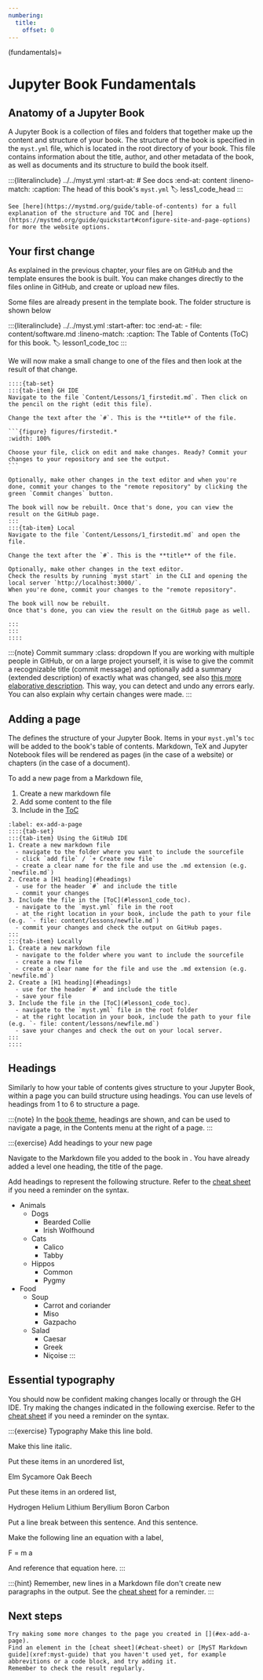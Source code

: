 ```yaml
---
numbering:
  title:
    offset: 0
---
```

(fundamentals)=
# Jupyter Book Fundamentals

## Anatomy of a Jupyter Book

A Jupyter Book is a collection of files and folders that together make up the content and structure of your book.
The structure of the book is specified in the `myst.yml` file, which is located in the root directory of your book.
This file contains information about the title, author, and other metadata of the book, as well as documents and its structure to build the book itself.

:::{literalinclude} ../../myst.yml
:start-at: # See docs
:end-at: content
:lineno-match:
:caption: The head of this book's `myst.yml`
:label: less1_code_head
:::


```{tip} Official documentation
See [here](https://mystmd.org/guide/table-of-contents) for a full explanation of the structure and TOC and [here](https://mystmd.org/guide/quickstart#configure-site-and-page-options) for more the website options.
```

## Your first change

As explained in the previous chapter, your files are on GitHub and the template ensures the book is built.
You can make changes directly to the files online in GitHub, and create or upload new files.

Some files are already present in the template book.
The folder structure is shown below

:::{literalinclude} ../../myst.yml
:start-after: toc
:end-at: - file: content/software.md
:lineno-match:
:caption: The Table of Contents (ToC) for this book.
:label: lesson1_code_toc
:::

We will now make a small change to one of the files and then look at the result of that change.

````{exercise} Your first change
::::{tab-set}
:::{tab-item} GH IDE
Navigate to the file `Content/Lessons/1_firstedit.md`. Then click on the pencil on the right (edit this file).

Change the text after the `#`. This is the **title** of the file.

```{figure} figures/firstedit.*
:width: 100%

Choose your file, click on edit and make changes. Ready? Commit your changes to your repository and see the output.
```

Optionally, make other changes in the text editor and when you're done, commit your changes to the "remote repository" by clicking the green `Commit changes` button.

The book will now be rebuilt. Once that's done, you can view the result on the GitHub page.
:::
:::{tab-item} Local
Navigate to the file `Content/Lessons/1_firstedit.md` and open the file.

Change the text after the `#`. This is the **title** of the file.

Optionally, make other changes in the text editor.
Check the results by running `myst start` in the CLI and opening the local server `http://localhost:3000/`.
When you're done, commit your changes to the "remote repository".

The book will now be rebuilt.
Once that's done, you can view the result on the GitHub page as well.

:::
:::
::::
````

:::{note} Commit summary
:class: dropdown
If you are working with multiple people in GitHub, or on a large project yourself, it is wise to give the commit a recognizable title (commit message) and optionally add a summary (extended description) of exactly what was changed, see also [this more elaborative description](https://book.the-turing-way.org/collaboration/github-novice/github-novice-firststeps/#committing-or-saving-your-changes). This way, you can detect and undo any errors early. You can also explain why certain changes were made.
:::

## Adding a page

The [](xref:myst-guide/table-of-contents) defines the structure of your Jupyter Book.
Items in your `myst.yml`'s `toc` will be added to the book's table of contents.
Markdown, TeX and Jupyter Notebook files will be rendered as pages (in the case of a website) or chapters (in the case of a document).

To add a new page from a Markdown file,

1. Create a new markdown file
2. Add some content to the file
3. Include in the [ToC](#lesson1_code_toc)

```{exercise} Add a new page
:label: ex-add-a-page
::::{tab-set}
:::{tab-item} Using the GitHub IDE
1. Create a new markdown file
  - navigate to the folder where you want to include the sourcefile
  - click `add file` / `+ Create new file`
  - create a clear name for the file and use the .md extension (e.g. `newfile.md`)
2. Create a [H1 heading](#headings)
  - use for the header `#` and include the title
  - commit your changes
3. Include the file in the [ToC](#lesson1_code_toc).
  - navigate to the `myst.yml` file in the root
  - at the right location in your book, include the path to your file (e.g. `- file: content/lessons/newfile.md`)
  - commit your changes and check the output on GitHub pages.
:::
:::{tab-item} Locally
1. Create a new markdown file
  - navigate to the folder where you want to include the sourcefile
  - create a new file
  - create a clear name for the file and use the .md extension (e.g. `newfile.md`)
2. Create a [H1 heading](#headings)
  - use for the header `#` and include the title
  - save your file
3. Include the file in the [ToC](#lesson1_code_toc).
  - navigate to the `myst.yml` file in the root folder
  - at the right location in your book, include the path to your file (e.g. `- file: content/lessons/newfile.md`)
  - save your changes and check the out on your local server.
:::
::::
```

## Headings

Similarly to how your table of contents gives structure to your Jupyter Book,
within a page you can build structure using headings.
You can use levels of headings from 1 to 6 to structure a page.

:::{note}
In the [book theme](xref:myst-guide/website-templates#default-web-themes), headings are shown, and can be used to navigate a page, in the Contents menu at the right of a page.
:::

:::{exercise} Add headings to your new page

Navigate to the Markdown file you added to the book in [](#ex-add-a-page).
You have already added a level one heading, the title of the page.

Add headings to represent the following structure.
Refer to the [cheat sheet](#headings) if you need a reminder on the syntax.

- Animals
  - Dogs
    - Bearded Collie
    - Irish Wolfhound
  - Cats
    - Calico
    - Tabby
  - Hippos
    - Common
    - Pygmy
- Food
  - Soup
    - Carrot and coriander
    - Miso
    - Gazpacho
  - Salad
    - Caesar
    - Greek
    - Niçoise
:::

## Essential typography

You should now be confident making changes locally or through the GH IDE.
Try making the changes indicated in the following exercise.
Refer to the [cheat sheet](#cheat-sheet) if you need a reminder on the syntax.

:::{exercise} Typography
Make this line bold.

Make this line italic.

Put these items in an unordered list,

Elm
Sycamore
Oak
Beech

Put these items in an ordered list,

Hydrogen
Helium
Lithium
Beryllium
Boron
Carbon

Put a line break between this sentence. And this sentence.

Make the following line an equation with a label,

F = m a

And reference that equation here.
:::

:::{hint}
Remember, new lines in a Markdown file don't create new paragraphs in the output.
See the [cheat sheet](#line-breaks) for a reminder.
:::

## Next steps

```{exercise} Going further
Try making some more changes to the page you created in [](#ex-add-a-page).
Find an element in the [cheat sheet](#cheat-sheet) or [MyST Markdown guide](xref:myst-guide) that you haven't used yet, for example abbrevitions or a code block, and try adding it.
Remember to check the result regularly.
```
